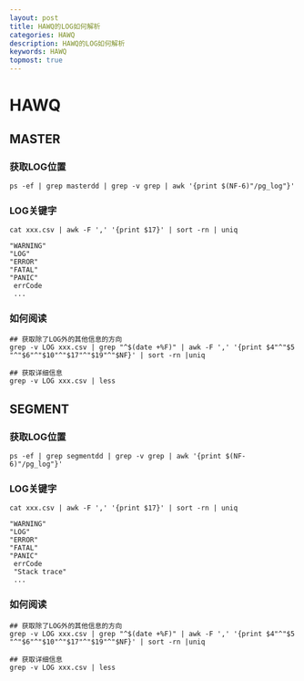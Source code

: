 ```yaml
---
layout: post
title: HAWQ的LOG如何解析
categories: HAWQ
description: HAWQ的LOG如何解析
keywords: HAWQ
topmost: true
---
```


# HAWQ
## MASTER
### 获取LOG位置

```
ps -ef | grep masterdd | grep -v grep | awk '{print $(NF-6)"/pg_log"}'
```

### LOG关键字

```
cat xxx.csv | awk -F ',' '{print $17}' | sort -rn | uniq

"WARNING"
"LOG"
"ERROR"
"FATAL"
"PANIC"
 errCode
 ...
```

### 如何阅读

```
## 获取除了LOG外的其他信息的方向
grep -v LOG xxx.csv | grep "^$(date +%F)" | awk -F ',' '{print $4"^"$5 "^"$6"^"$10"^"$17"^"$19"^"$NF}' | sort -rn |uniq

## 获取详细信息
grep -v LOG xxx.csv | less
```



## SEGMENT
### 获取LOG位置

```
ps -ef | grep segmentdd | grep -v grep | awk '{print $(NF-6)"/pg_log"}' 
```
### LOG关键字

```
cat xxx.csv | awk -F ',' '{print $17}' | sort -rn | uniq

"WARNING"
"LOG"
"ERROR"
"FATAL"
"PANIC"
 errCode
 "Stack trace"
 ...
```

### 如何阅读

```
## 获取除了LOG外的其他信息的方向
grep -v LOG xxx.csv | grep "^$(date +%F)" | awk -F ',' '{print $4"^"$5 "^"$6"^"$10"^"$17"^"$19"^"$NF}' | sort -rn |uniq

## 获取详细信息
grep -v LOG xxx.csv | less
```


